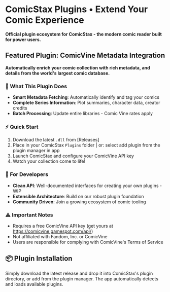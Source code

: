 # ComicStax Plugins • Extend Your Comic Experience

**Official plugin ecosystem for ComicStax - the modern comic reader built for power users.**

## Featured Plugin: ComicVine Metadata Integration

**Automatically enrich your comic collection with rich metadata, and details from the world's largest comic database.**

### 🚀 What This Plugin Does
- **Smart Metadata Fetching**: Automatically identify and tag your comics
- **Complete Series Information**: Plot summaries, character data, creator credits
- **Batch Processing**: Update entire libraries - Comic Vine rates apply

### ⚡ Quick Start
1. Download the latest `.dll` from [Releases]
2. Place in your ComicStax `Plugins` folder | or: select add plugin from the plugin manager in app
3. Launch ComicStax and configure your ComicVine API key
4. Watch your collection come to life!

### 🔧 For Developers
- **Clean API**: Well-documented interfaces for creating your own plugins - WIP
- **Extensible Architecture**: Build on our robust plugin foundation
- **Community Driven**: Join a growing ecosystem of comic tooling

### ⚠️ Important Notes
- Requires a free ComicVine API key (get yours at https://comicvine.gamespot.com/api/)
- Not affiliated with Fandom, Inc. or ComicVine
- Users are responsible for complying with ComicVine's Terms of Service

## 📦 Plugin Installation
Simply download the latest release and drop it into ComicStax's plugin directory, or add from the plugin manager. The app automatically detects and loads available plugins.
